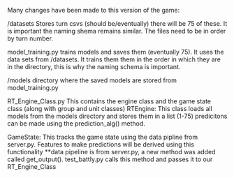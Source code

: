 Many changes have been made to this version of the game:

/datasets
Stores turn csvs (should be/eventually) there will be 75 of these. It is important the naming shema remains similar. The files need to be in
order by turn number.

model_training.py
trains models and saves them (eventually 75). It uses the data sets from /datasets. It trains them them in the order in which they are in
the directory, this is why the naming schema is important.  

/models
directory where the saved models are stored from model_training.py

RT_Engine_Class.py
This contains the engine class and the game state class (along with group and unit classes)
RTEngine: This class loads all models from the models directory and stores them in a list (1-75) 
predicitons can be made using the prediction_alg() method.

GameState: This tracks the game state using the data pipline from server.py. Features to make predictions will be derived using this functionality
**data pipeline is from server.py, a new method was added called get_output(). test_battly.py calls this method and passes it to our RT_Engine_Class